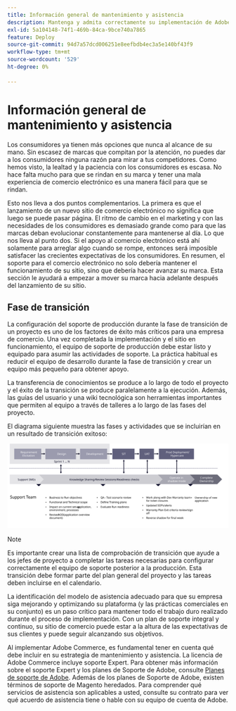 ```yaml
---
title: Información general de mantenimiento y asistencia
description: Mantenga y admita correctamente su implementación de Adobe Commerce recién iniciada.
exl-id: 5a104148-74f1-469b-84ca-9bce740a7865
feature: Deploy
source-git-commit: 94d7a57dcd006251e8eefbdb4ec3a5e140bf43f9
workflow-type: tm+mt
source-wordcount: '529'
ht-degree: 0%

---
```


# Información general de mantenimiento y asistencia

Los consumidores ya tienen más opciones que nunca al alcance de su mano. Sin escasez de marcas que compitan por la atención, no puedes dar a los consumidores ninguna razón para mirar a tus competidores. Como hemos visto, la lealtad y la paciencia con los consumidores es escasa. No hace falta mucho para que se rindan en su marca y tener una mala experiencia de comercio electrónico es una manera fácil para que se rindan.

Esto nos lleva a dos puntos complementarios. La primera es que el lanzamiento de un nuevo sitio de comercio electrónico no significa que luego se puede pasar página. El ritmo de cambio en el marketing y con las necesidades de los consumidores es demasiado grande como para que las marcas deban evolucionar constantemente para mantenerse al día. Lo que nos lleva al punto dos. Si el apoyo al comercio electrónico está ahí solamente para arreglar algo cuando se rompe, entonces será imposible satisfacer las crecientes expectativas de los consumidores. En resumen, el soporte para el comercio electrónico no solo debería mantener el funcionamiento de su sitio, sino que debería hacer avanzar su marca. Esta sección le ayudará a empezar a mover su marca hacia adelante después del lanzamiento de su sitio.

## Fase de transición

La configuración del soporte de producción durante la fase de transición de un proyecto es uno de los factores de éxito más críticos para una empresa de comercio. Una vez completada la implementación y el sitio en funcionamiento, el equipo de soporte de producción debe estar listo y equipado para asumir las actividades de soporte. La práctica habitual es reducir el equipo de desarrollo durante la fase de transición y crear un equipo más pequeño para obtener apoyo.

La transferencia de conocimientos se produce a lo largo de todo el proyecto y el éxito de la transición se produce paralelamente a la ejecución. Además, las guías del usuario y una wiki tecnológica son herramientas importantes que permiten al equipo a través de talleres a lo largo de las fases del proyecto.

El diagrama siguiente muestra las fases y actividades que se incluirían en un resultado de transición exitoso:

![Diagrama que muestra las fases del proceso de transición](../../assets/playbooks/transition-diagram.svg)

>[!NOTE]
>
> Es importante crear una lista de comprobación de transición que ayude a los jefes de proyecto a completar las tareas necesarias para configurar correctamente el equipo de soporte posterior a la producción. Esta transición debe formar parte del plan general del proyecto y las tareas deben incluirse en el calendario.

La identificación del modelo de asistencia adecuado para que su empresa siga mejorando y optimizando su plataforma (y las prácticas comerciales en su conjunto) es un paso crítico para mantener todo el trabajo duro realizado durante el proceso de implementación. Con un plan de soporte integral y continuo, su sitio de comercio puede estar a la altura de las expectativas de sus clientes y puede seguir alcanzando sus objetivos.

Al implementar Adobe Commerce, es fundamental tener en cuenta qué debe incluir en su estrategia de mantenimiento y asistencia.
La licencia de Adobe Commerce incluye soporte Expert. Para obtener más información sobre el soporte Expert y los planes de Soporte de Adobe, consulte [Planes de soporte de Adobe](https://business.adobe.com/customers/consulting-services/premier-support.html).
Además de los planes de Soporte de Adobe, existen términos de soporte de Magento heredados. Para comprender qué servicios de asistencia son aplicables a usted, consulte su contrato para ver qué acuerdo de asistencia tiene o hable con su equipo de cuenta de Adobe.
